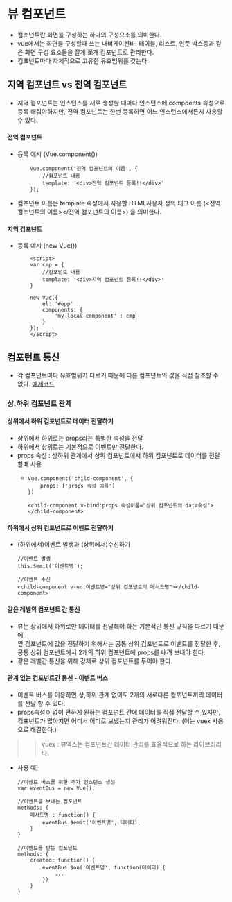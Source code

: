 # 뷰 컴포넌트
- 컴포넌트란 화면을 구성하는 하나의 구성요소를 의미한다.
- vue에서는 화면을 구성할때 쓰는 내비게이션바, 테이블, 리스트, 인풋 박스등과 같은 화면 구성 요소들을 잘게 쪼개 컴포넌트로 관리한다.
- 컴포넌트마다 자체적으로 고유한 유효범위를 갖는다.

## 지역 컴포넌트 vs 전역 컴포넌트
- 지역 컴포넌트는 인스턴스를 새로 생성할 때마다 인스턴스에 compoents 속성으로 등록 해줘야하지만, 전역 컴포넌트는 한번 등록하면 어느 인스턴스에서든지 사용할 수 있다.

#### 전역 컴포넌트 
- 등록 예시 (Vue.component())
    ``` vue
        Vue.component('전역 컴포넌트의 이름', {
            //컴포넌트 내용
            template: '<div>전역 컴포넌트 등록!!</div>'
        });
    ```
- 컴포넌트 이름은 template 속성에서 사용할 HTML사용자 정의 태그 이름 (<전역 컴포넌트의 이름><\/전역 컴포넌트의 이름>) 을 의미한다.

#### 지역 컴포넌트
- 등록 예시 (new Vue())
    ``` vue
        <script> 
        var cmp = {
            //컴포넌트 내용
            template: '<div>지역 컴포넌트 등록!!</div>'
        }

        new Vue({
            el: '#epp'
            components: {
                'my-local-component' : cmp
            }
        });
        </script>
    ```

## 컴포턴트 통신
- 각 컴포넌트마다 유효범위가 다르기 때문에 다른 컴포넌트의 값을 직접 참조할 수 없다.
    [예제코드](/03/index3.html)

### 상.하위 컴포넌트 관계
#### 상위에서 하위 컴포넌트로 데이터 전달하기
- 상위에서 하위로는 props라는 특별한 속성을 전달
- 하위에서 상위로는 기본적으로 이벤트만 전달한다.
- props 속성 : 상하위 관계에서 상위 컴포넌트에서 하위 컴포넌트로 데이터를 전달할때 사용
    -   ```
        Vue.component('child-component', {
            props: ['props 속성 이름']
        })
        ```
        ```
        <child-component v-bind:props 속성이름="상위 컴포넌트의 data속성"></child-component>
        ```
#### 하위에서 상위 컴포넌트로 이벤트 전달하기
- (하위에서)이벤트 발생과 (상위에서)수신하기
    ```
    //이벤트 발생
    this.$emit('이벤트명');

    //이벤트 수신
    <child-component v-on:이벤트명="상위 컴포넌트의 메서드명"></child-component>

    ```

#### 같은 레벨의 컴포넌트 간 통신
- 뷰는 상위에서 하위로만 데이터를 전달해야 하는 기본적인 통신 규칙을 따르기 때문에,  
   옆 컴포넌트에 값을 전달하기 위해서는 공통 상위 컴포넌트로 이벤트를 전달한 후,  
   공통 상위 컴포넌트에서 2개의 하위 컴포넌트에 props를 내려 보내야 한다.
- 같은 레벨간 통신을 위해 강제로 상위 컴포넌트를 두어야 한다.

#### 관계 없는 컴포넌트간 통신 - 이벤트 버스
- 이벤트 버스를 이용하면 상,하위 관계 없이도 2개의 서로다른 컴포넌트끼리 데이터를 전달 할 수 있다.
- props속성ㅇ 없이 편하게 원하는 컴포넌트 간에 데이터를 직접 전달할 수 있지만, 컴포넌트가 많아지면 어디서 어디로 보냈는지 관리가 어려워진다. (이는 vuex 사용으로 해결한다.)
>> vuex : 뷰엑스는 컴포넌트간 데이터 관리를 효율적으로 하는 라이브러리다.
- 사용 예)
    ```
    //이벤트 버스를 위한 추가 인스턴스 생성
    var eventBus = new Vue();
    ```
    ```
    //이벤트를 보내는 컴포넌트
    methods: {
        메서드명 : function() {
            eventBus.$emit('이벤트명', 데이터);
        }
    }
    ```
    ```
    //이벤트를 받는 컴포넌트
    methods: {
        created: function() {
            eventBus.$on('이벤트명', function(데이터) {
                ...
            })
        }
    }
    ```

